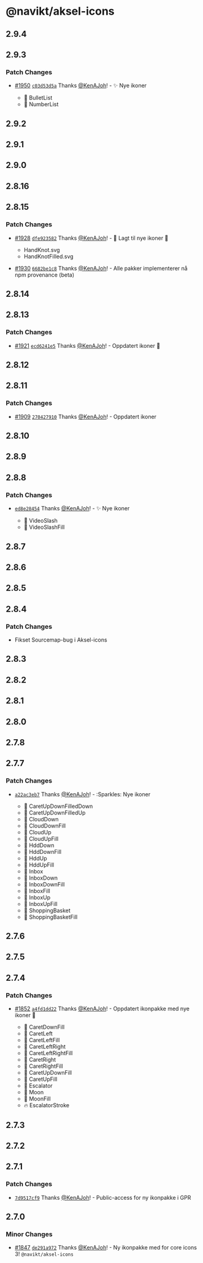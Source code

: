 # @navikt/aksel-icons

## 2.9.4

## 2.9.3

### Patch Changes

- [#1950](https://github.com/navikt/aksel/pull/1950) [`c03d53d5a`](https://github.com/navikt/aksel/commit/c03d53d5aa2dc7f06a223d48069fa21ee39bb396) Thanks [@KenAJoh](https://github.com/KenAJoh)! - :sparkles: Nye ikoner

  - :tada: BulletList
  - :tada: NumberList

## 2.9.2

## 2.9.1

## 2.9.0

## 2.8.16

## 2.8.15

### Patch Changes

- [#1928](https://github.com/navikt/aksel/pull/1928) [`dfe923582`](https://github.com/navikt/aksel/commit/dfe923582a57b41c77cfb4fbfa7c56be047ef2b0) Thanks [@KenAJoh](https://github.com/KenAJoh)! - :tada: Lagt til nye ikoner :tada:

  - HandKnot.svg
  - HandKnotFilled.svg

- [#1930](https://github.com/navikt/aksel/pull/1930) [`6682be1c8`](https://github.com/navikt/aksel/commit/6682be1c8e6562213c64e5be4bed70fef54ab865) Thanks [@KenAJoh](https://github.com/KenAJoh)! - Alle pakker implementerer nå npm provenance (beta)

## 2.8.14

## 2.8.13

### Patch Changes

- [#1921](https://github.com/navikt/aksel/pull/1921) [`ecd6241e5`](https://github.com/navikt/aksel/commit/ecd6241e5751519fbda800a5f41a613957dbf77c) Thanks [@KenAJoh](https://github.com/KenAJoh)! - Oppdatert ikoner :tada:

## 2.8.12

## 2.8.11

### Patch Changes

- [#1909](https://github.com/navikt/aksel/pull/1909) [`270427910`](https://github.com/navikt/aksel/commit/2704279107a5fbf93048de37d014e78f6721438f) Thanks [@KenAJoh](https://github.com/KenAJoh)! - Oppdatert ikoner

## 2.8.10

## 2.8.9

## 2.8.8

### Patch Changes

- [`ed8e28454`](https://github.com/navikt/aksel/commit/ed8e284540a9e3a5be7d1d5e393f31db86962613) Thanks [@KenAJoh](https://github.com/KenAJoh)! - :sparkles: Nye ikoner

  - :tada: VideoSlash
  - :tada: VideoSlashFill

## 2.8.7

## 2.8.6

## 2.8.5

## 2.8.4

### Patch Changes

- Fikset Sourcemap-bug i Aksel-icons

## 2.8.3

## 2.8.2

## 2.8.1

## 2.8.0

## 2.7.8

## 2.7.7

### Patch Changes

- [`a22ac3eb7`](https://github.com/navikt/aksel/commit/a22ac3eb78135bf93d4771802475396849809c03) Thanks [@KenAJoh](https://github.com/KenAJoh)! - :Sparkles: Nye ikoner

  - :tada: CaretUpDownFilledDown
  - :tada: CaretUpDownFilledUp
  - :tada: CloudDown
  - :tada: CloudDownFill
  - :tada: CloudUp
  - :tada: CloudUpFill
  - :tada: HddDown
  - :tada: HddDownFill
  - :tada: HddUp
  - :tada: HddUpFill
  - :tada: Inbox
  - :tada: InboxDown
  - :tada: InboxDownFill
  - :tada: InboxFill
  - :tada: InboxUp
  - :tada: InboxUpFill
  - :tada: ShoppingBasket
  - :tada: ShoppingBasketFill

## 2.7.6

## 2.7.5

## 2.7.4

### Patch Changes

- [#1852](https://github.com/navikt/aksel/pull/1852) [`a4fd1dd22`](https://github.com/navikt/aksel/commit/a4fd1dd227b9b56b747f962aa0c2b2dc9b4e30a4) Thanks [@KenAJoh](https://github.com/KenAJoh)! - Oppdatert ikonpakke med nye ikoner :rocket:

  - :tada: CaretDownFill
  - :tada: CaretLeft
  - :tada: CaretLeftFill
  - :tada: CaretLeftRight
  - :tada: CaretLeftRightFill
  - :tada: CaretRight
  - :tada: CaretRightFill
  - :tada: CaretUpDownFill
  - :tada: CaretUpFill
  - :tada: Escalator
  - :tada: Moon
  - :tada: MoonFill
  - :fire: EscalatorStroke

## 2.7.3

## 2.7.2

## 2.7.1

### Patch Changes

- [`7d9517cf9`](https://github.com/navikt/aksel/commit/7d9517cf90331b57441a0787a04eef66efd1b9b0) Thanks [@KenAJoh](https://github.com/KenAJoh)! - Public-access for ny ikonpakke i GPR

## 2.7.0

### Minor Changes

- [#1847](https://github.com/navikt/aksel/pull/1847) [`de291a972`](https://github.com/navikt/aksel/commit/de291a9722c262d40fecaec7be55b71f86e60160) Thanks [@KenAJoh](https://github.com/KenAJoh)! - Ny ikonpakke med for core icons 3! `@navikt/aksel-icons`
